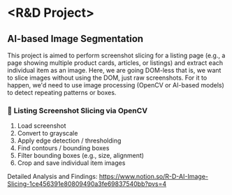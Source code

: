 # **<R&D Project>**

## **AI-based Image Segmentation**

This project is aimed to perform screenshot slicing for a listing page (e.g., a page showing multiple product cards, articles, or listings) and extract each individual item as an image. Here, we are going DOM-less that is, we want to slice images without using the DOM, just raw screenshots. For it to happen, we'd need to use image 
processing (OpenCV or AI-based models) to detect repeating patterns or boxes. 

### 🧪 **Listing Screenshot Slicing via OpenCV**
1. Load screenshot
2. Convert to grayscale
3. Apply edge detection / thresholding
4. Find contours / bounding boxes
5. Filter bounding boxes (e.g., size, alignment)
6. Crop and save individual item images


Detailed Analysis and Findings: https://www.notion.so/R-D-AI-Image-Slicing-1ce456391e80809490a3fe69837540bb?pvs=4